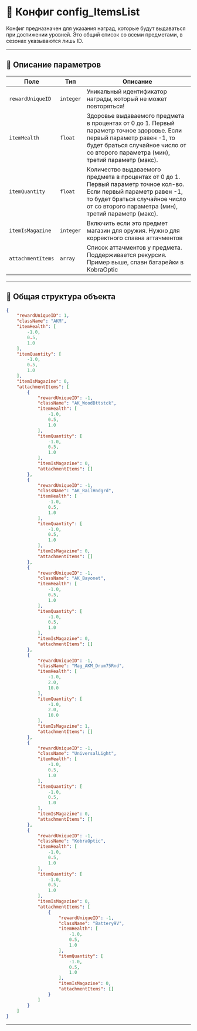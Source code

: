 
# 📄 Конфиг config_ItemsList

Конфиг предназначен для указания наград, которые будут выдаваться при достижении уровней. Это общий список со всеми предметами, в сезонах указываются лишь ID.


---

    
## 🧩 Описание параметров

| Поле              | Тип        |  Описание |
|-------------------|------------|----------|
| `rewardUniqueID`  | `integer`  | Уникальный идентификатор награды, который не может повторяться! |
| `itemHealth`      | `float`   | Здоровье выдаваемого предмета в процентах от 0 до 1. Первый параметр точное здоровье. Если первый параметр равен -1, то будет браться случайное число от со второго параметра (мин), третий параметр (макс). |
| `itemQuantity`      | `float`   | Количество выдаваемого предмета в процентах от 0 до 1. Первый параметр точное кол-во. Если первый параметр равен -1, то будет браться случайное число от со второго параметра (мин), третий параметр (макс). |
| `itemIsMagazine`  | `integer`  | Включить если это предмет магазин для оружия. Нужно для корректного спавна аттачментов |
| `attachmentItems`  | `array`  | Список аттачментов у предмета. Поддерживается рекурсия. Пример выше, спавн батарейки в KobraOptic |


---



## 🧱 Общая структура объекта

```json
{
    "rewardUniqueID": 1,
    "className": "AKM",
    "itemHealth": [
        -1.0,
        0.5,
        1.0
    ],
    "itemQuantity": [
        -1.0,
        0.5,
        1.0
    ],
    "itemIsMagazine": 0,
    "attachmentItems": [
        {
            "rewardUniqueID": -1,
            "className": "AK_WoodBttstck",
            "itemHealth": [
                -1.0,
                0.5,
                1.0
            ],
            "itemQuantity": [
                -1.0,
                0.5,
                1.0
            ],
            "itemIsMagazine": 0,
            "attachmentItems": []
        },
        {
            "rewardUniqueID": -1,
            "className": "AK_RailHndgrd",
            "itemHealth": [
                -1.0,
                0.5,
                1.0
            ],
            "itemQuantity": [
                -1.0,
                0.5,
                1.0
            ],
            "itemIsMagazine": 0,
            "attachmentItems": []
        },
        {
            "rewardUniqueID": -1,
            "className": "AK_Bayonet",
            "itemHealth": [
                -1.0,
                0.5,
                1.0
            ],
            "itemQuantity": [
                -1.0,
                0.5,
                1.0
            ],
            "itemIsMagazine": 0,
            "attachmentItems": []
        },
        {
            "rewardUniqueID": -1,
            "className": "Mag_AKM_Drum75Rnd",
            "itemHealth": [
                -1.0,
                2.0,
                10.0
            ],
            "itemQuantity": [
                -1.0,
                2.0,
                10.0
            ],
            "itemIsMagazine": 1,
            "attachmentItems": []
        },
        {
            "rewardUniqueID": -1,
            "className": "UniversalLight",
            "itemHealth": [
                -1.0,
                0.5,
                1.0
            ],
            "itemQuantity": [
                -1.0,
                0.5,
                1.0
            ],
            "itemIsMagazine": 0,
            "attachmentItems": []
        },
        {
            "rewardUniqueID": -1,
            "className": "KobraOptic",
            "itemHealth": [
                -1.0,
                0.5,
                1.0
            ],
            "itemQuantity": [
                -1.0,
                0.5,
                1.0
            ],
            "itemIsMagazine": 0,
            "attachmentItems": [
                {
                    "rewardUniqueID": -1,
                    "className": "Battery9V",
                    "itemHealth": [
                        -1.0,
                        0.5,
                        1.0
                    ],
                    "itemQuantity": [
                        -1.0,
                        0.5,
                        1.0
                    ],
                    "itemIsMagazine": 0,
                    "attachmentItems": []
                }
            ]
        }
    ]
}
```
---
